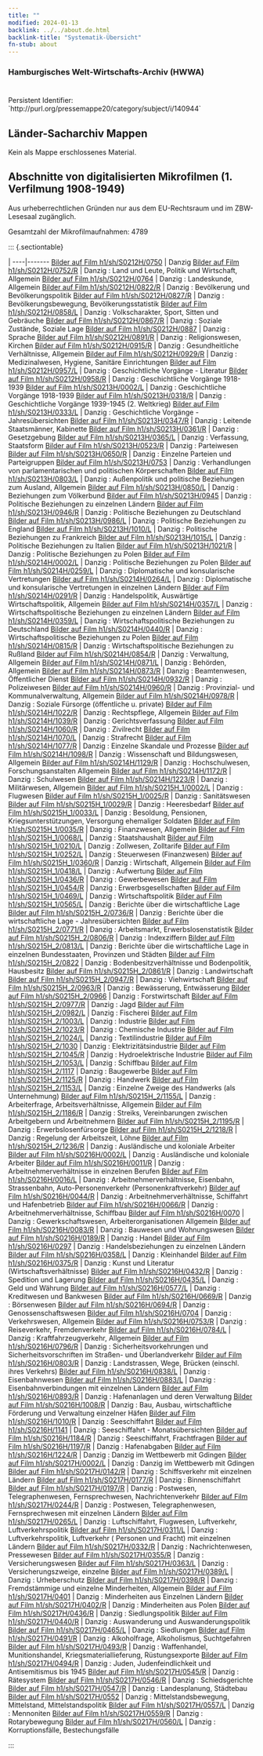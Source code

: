 ```yaml
---
title: ""
modified: 2024-01-13
backlink: ../../about.de.html
backlink-title: "Systematik-Übersicht"
fn-stub: about
---
```


### Hamburgisches Welt-Wirtschafts-Archiv (HWWA)

# 

<div class="hint">Persistent Identifier: `http://purl.org/pressemappe20/category/subject/i/140944`</div>







## Länder-Sacharchiv Mappen





Kein als Mappe erschlossenes Material.



<a id="filmsections" />

## Abschnitte von digitalisierten Mikrofilmen (1. Verfilmung 1908-1949)

<p>Aus urheberrechtlichen Gründen nur aus dem EU-Rechtsraum und im ZBW-Lesesaal zugänglich.</p>


<p>Gesamtzahl der Mikrofilmaufnahmen: 4789</p>





::: {.sectiontable}

 | 
----|-------
<a class="btn" href="https://pm20.zbw.eu/film/h1/sh/S0212H/0750" rel="nofollow">Bilder auf Film h1/sh/S0212H/0750</a> | Danzig
<a class="btn" href="https://pm20.zbw.eu/film/h1/sh/S0212H/0752/R" rel="nofollow">Bilder auf Film h1/sh/S0212H/0752/R</a> | Danzig : Land und Leute, Politik und Wirtschaft, Allgemein
<a class="btn" href="https://pm20.zbw.eu/film/h1/sh/S0212H/0764" rel="nofollow">Bilder auf Film h1/sh/S0212H/0764</a> | Danzig : Landeskunde, Allgemein
<a class="btn" href="https://pm20.zbw.eu/film/h1/sh/S0212H/0822/R" rel="nofollow">Bilder auf Film h1/sh/S0212H/0822/R</a> | Danzig : Bevölkerung und Bevölkerungspolitik
<a class="btn" href="https://pm20.zbw.eu/film/h1/sh/S0212H/0827/R" rel="nofollow">Bilder auf Film h1/sh/S0212H/0827/R</a> | Danzig : Bevölkerungsbewegung, Bevölkerungsstatistik
<a class="btn" href="https://pm20.zbw.eu/film/h1/sh/S0212H/0858/L" rel="nofollow">Bilder auf Film h1/sh/S0212H/0858/L</a> | Danzig : Volkscharakter, Sport, Sitten und Gebräuche
<a class="btn" href="https://pm20.zbw.eu/film/h1/sh/S0212H/0867/R" rel="nofollow">Bilder auf Film h1/sh/S0212H/0867/R</a> | Danzig : Soziale Zustände, Soziale Lage
<a class="btn" href="https://pm20.zbw.eu/film/h1/sh/S0212H/0887" rel="nofollow">Bilder auf Film h1/sh/S0212H/0887</a> | Danzig : Sprache
<a class="btn" href="https://pm20.zbw.eu/film/h1/sh/S0212H/0891/R" rel="nofollow">Bilder auf Film h1/sh/S0212H/0891/R</a> | Danzig : Religionswesen, Kirchen
<a class="btn" href="https://pm20.zbw.eu/film/h1/sh/S0212H/0915/R" rel="nofollow">Bilder auf Film h1/sh/S0212H/0915/R</a> | Danzig : Gesundheitliche Verhältnisse, Allgemein
<a class="btn" href="https://pm20.zbw.eu/film/h1/sh/S0212H/0929/R" rel="nofollow">Bilder auf Film h1/sh/S0212H/0929/R</a> | Danzig : Medizinalwesen, Hygiene, Sanitäre Einrichtungen
<a class="btn" href="https://pm20.zbw.eu/film/h1/sh/S0212H/0957/L" rel="nofollow">Bilder auf Film h1/sh/S0212H/0957/L</a> | Danzig : Geschichtliche Vorgänge - Literatur
<a class="btn" href="https://pm20.zbw.eu/film/h1/sh/S0212H/0958/R" rel="nofollow">Bilder auf Film h1/sh/S0212H/0958/R</a> | Danzig : Geschichtliche Vorgänge 1918-1939
<a class="btn" href="https://pm20.zbw.eu/film/h1/sh/S0213H/0002/L" rel="nofollow">Bilder auf Film h1/sh/S0213H/0002/L</a> | Danzig : Geschichtliche Vorgänge 1918-1939
<a class="btn" href="https://pm20.zbw.eu/film/h1/sh/S0213H/0318/R" rel="nofollow">Bilder auf Film h1/sh/S0213H/0318/R</a> | Danzig : Geschichtliche Vorgänge 1939-1945 (2. Weltkrieg)
<a class="btn" href="https://pm20.zbw.eu/film/h1/sh/S0213H/0333/L" rel="nofollow">Bilder auf Film h1/sh/S0213H/0333/L</a> | Danzig : Geschichtliche Vorgänge - Jahresübersichten
<a class="btn" href="https://pm20.zbw.eu/film/h1/sh/S0213H/0347/R" rel="nofollow">Bilder auf Film h1/sh/S0213H/0347/R</a> | Danzig : Leitende Staatsmänner, Kabinette
<a class="btn" href="https://pm20.zbw.eu/film/h1/sh/S0213H/0361/R" rel="nofollow">Bilder auf Film h1/sh/S0213H/0361/R</a> | Danzig : Gesetzgebung
<a class="btn" href="https://pm20.zbw.eu/film/h1/sh/S0213H/0365/L" rel="nofollow">Bilder auf Film h1/sh/S0213H/0365/L</a> | Danzig : Verfassung, Staatsform
<a class="btn" href="https://pm20.zbw.eu/film/h1/sh/S0213H/0523/R" rel="nofollow">Bilder auf Film h1/sh/S0213H/0523/R</a> | Danzig : Parteiwesen
<a class="btn" href="https://pm20.zbw.eu/film/h1/sh/S0213H/0650/R" rel="nofollow">Bilder auf Film h1/sh/S0213H/0650/R</a> | Danzig : Einzelne Parteien und Parteigruppen
<a class="btn" href="https://pm20.zbw.eu/film/h1/sh/S0213H/0753" rel="nofollow">Bilder auf Film h1/sh/S0213H/0753</a> | Danzig : Verhandlungen von parlamentarischen und politischen Körperschaften
<a class="btn" href="https://pm20.zbw.eu/film/h1/sh/S0213H/0803/L" rel="nofollow">Bilder auf Film h1/sh/S0213H/0803/L</a> | Danzig : Außenpolitik und politische Beziehungen zum Ausland, Allgemein
<a class="btn" href="https://pm20.zbw.eu/film/h1/sh/S0213H/0850/L" rel="nofollow">Bilder auf Film h1/sh/S0213H/0850/L</a> | Danzig : Beziehungen zum Völkerbund
<a class="btn" href="https://pm20.zbw.eu/film/h1/sh/S0213H/0945" rel="nofollow">Bilder auf Film h1/sh/S0213H/0945</a> | Danzig : Politische Beziehungen zu einzelnen Ländern
<a class="btn" href="https://pm20.zbw.eu/film/h1/sh/S0213H/0946/R" rel="nofollow">Bilder auf Film h1/sh/S0213H/0946/R</a> | Danzig : Politische Beziehungen zu Deutschland
<a class="btn" href="https://pm20.zbw.eu/film/h1/sh/S0213H/0986/L" rel="nofollow">Bilder auf Film h1/sh/S0213H/0986/L</a> | Danzig : Politische Beziehungen zu England
<a class="btn" href="https://pm20.zbw.eu/film/h1/sh/S0213H/1010/L" rel="nofollow">Bilder auf Film h1/sh/S0213H/1010/L</a> | Danzig : Politische Beziehungen zu Frankreich
<a class="btn" href="https://pm20.zbw.eu/film/h1/sh/S0213H/1015/L" rel="nofollow">Bilder auf Film h1/sh/S0213H/1015/L</a> | Danzig : Politische Beziehungen zu Italien
<a class="btn" href="https://pm20.zbw.eu/film/h1/sh/S0213H/1021/R" rel="nofollow">Bilder auf Film h1/sh/S0213H/1021/R</a> | Danzig : Politische Beziehungen zu Polen
<a class="btn" href="https://pm20.zbw.eu/film/h1/sh/S0214H/0002/L" rel="nofollow">Bilder auf Film h1/sh/S0214H/0002/L</a> | Danzig : Politische Beziehungen zu Polen
<a class="btn" href="https://pm20.zbw.eu/film/h1/sh/S0214H/0259/L" rel="nofollow">Bilder auf Film h1/sh/S0214H/0259/L</a> | Danzig : Diplomatische und konsularische Vertretungen
<a class="btn" href="https://pm20.zbw.eu/film/h1/sh/S0214H/0264/L" rel="nofollow">Bilder auf Film h1/sh/S0214H/0264/L</a> | Danzig : Diplomatische und konsularische Vertretungen in einzelnen Ländern
<a class="btn" href="https://pm20.zbw.eu/film/h1/sh/S0214H/0291/R" rel="nofollow">Bilder auf Film h1/sh/S0214H/0291/R</a> | Danzig : Handelspolitik, Auswärtige Wirtschaftspolitik, Allgemein
<a class="btn" href="https://pm20.zbw.eu/film/h1/sh/S0214H/0357/L" rel="nofollow">Bilder auf Film h1/sh/S0214H/0357/L</a> | Danzig : Wirtschaftspolitische Beziehungen zu einzelnen Ländern
<a class="btn" href="https://pm20.zbw.eu/film/h1/sh/S0214H/0359/L" rel="nofollow">Bilder auf Film h1/sh/S0214H/0359/L</a> | Danzig : Wirtschaftspolitische Beziehungen zu Deutschland
<a class="btn" href="https://pm20.zbw.eu/film/h1/sh/S0214H/0440/R" rel="nofollow">Bilder auf Film h1/sh/S0214H/0440/R</a> | Danzig : Wirtschaftspolitische Beziehungen zu Polen
<a class="btn" href="https://pm20.zbw.eu/film/h1/sh/S0214H/0815/R" rel="nofollow">Bilder auf Film h1/sh/S0214H/0815/R</a> | Danzig : Wirtschaftspolitische Beziehungen zu Rußland
<a class="btn" href="https://pm20.zbw.eu/film/h1/sh/S0214H/0854/R" rel="nofollow">Bilder auf Film h1/sh/S0214H/0854/R</a> | Danzig : Verwaltung, Allgemein
<a class="btn" href="https://pm20.zbw.eu/film/h1/sh/S0214H/0871/L" rel="nofollow">Bilder auf Film h1/sh/S0214H/0871/L</a> | Danzig : Behörden, Allgemein
<a class="btn" href="https://pm20.zbw.eu/film/h1/sh/S0214H/0873/R" rel="nofollow">Bilder auf Film h1/sh/S0214H/0873/R</a> | Danzig : Beamtenwesen, Öffentlicher Dienst
<a class="btn" href="https://pm20.zbw.eu/film/h1/sh/S0214H/0932/R" rel="nofollow">Bilder auf Film h1/sh/S0214H/0932/R</a> | Danzig : Polizeiwesen
<a class="btn" href="https://pm20.zbw.eu/film/h1/sh/S0214H/0960/R" rel="nofollow">Bilder auf Film h1/sh/S0214H/0960/R</a> | Danzig : Provinzial- und Kommunalverwaltung, Allgemein
<a class="btn" href="https://pm20.zbw.eu/film/h1/sh/S0214H/0978/R" rel="nofollow">Bilder auf Film h1/sh/S0214H/0978/R</a> | Danzig : Soziale Fürsorge (öffentliche u. private)
<a class="btn" href="https://pm20.zbw.eu/film/h1/sh/S0214H/1022/R" rel="nofollow">Bilder auf Film h1/sh/S0214H/1022/R</a> | Danzig : Rechtspflege, Allgemein
<a class="btn" href="https://pm20.zbw.eu/film/h1/sh/S0214H/1039/R" rel="nofollow">Bilder auf Film h1/sh/S0214H/1039/R</a> | Danzig : Gerichtsverfassung
<a class="btn" href="https://pm20.zbw.eu/film/h1/sh/S0214H/1060/R" rel="nofollow">Bilder auf Film h1/sh/S0214H/1060/R</a> | Danzig : Zivilrecht
<a class="btn" href="https://pm20.zbw.eu/film/h1/sh/S0214H/1070/L" rel="nofollow">Bilder auf Film h1/sh/S0214H/1070/L</a> | Danzig : Strafrecht
<a class="btn" href="https://pm20.zbw.eu/film/h1/sh/S0214H/1077/R" rel="nofollow">Bilder auf Film h1/sh/S0214H/1077/R</a> | Danzig : Einzelne Skandale und Prozesse
<a class="btn" href="https://pm20.zbw.eu/film/h1/sh/S0214H/1098/R" rel="nofollow">Bilder auf Film h1/sh/S0214H/1098/R</a> | Danzig : Wissenschaft und Bildungswesen, Allgemein
<a class="btn" href="https://pm20.zbw.eu/film/h1/sh/S0214H/1129/R" rel="nofollow">Bilder auf Film h1/sh/S0214H/1129/R</a> | Danzig : Hochschulwesen, Forschungsanstalten Allgemein
<a class="btn" href="https://pm20.zbw.eu/film/h1/sh/S0214H/1172/R" rel="nofollow">Bilder auf Film h1/sh/S0214H/1172/R</a> | Danzig : Schulwesen
<a class="btn" href="https://pm20.zbw.eu/film/h1/sh/S0214H/1223/R" rel="nofollow">Bilder auf Film h1/sh/S0214H/1223/R</a> | Danzig : Militärwesen, Allgemein
<a class="btn" href="https://pm20.zbw.eu/film/h1/sh/S0215H_1/0002/L" rel="nofollow">Bilder auf Film h1/sh/S0215H_1/0002/L</a> | Danzig : Flugwesen
<a class="btn" href="https://pm20.zbw.eu/film/h1/sh/S0215H_1/0025/R" rel="nofollow">Bilder auf Film h1/sh/S0215H_1/0025/R</a> | Danzig : Sanitätswesen
<a class="btn" href="https://pm20.zbw.eu/film/h1/sh/S0215H_1/0029/R" rel="nofollow">Bilder auf Film h1/sh/S0215H_1/0029/R</a> | Danzig : Heeresbedarf
<a class="btn" href="https://pm20.zbw.eu/film/h1/sh/S0215H_1/0033/L" rel="nofollow">Bilder auf Film h1/sh/S0215H_1/0033/L</a> | Danzig : Besoldung, Pensionen, Kriegsunterstützungen, Versorgung ehemaliger Soldaten
<a class="btn" href="https://pm20.zbw.eu/film/h1/sh/S0215H_1/0035/R" rel="nofollow">Bilder auf Film h1/sh/S0215H_1/0035/R</a> | Danzig : Finanzwesen, Allgemein
<a class="btn" href="https://pm20.zbw.eu/film/h1/sh/S0215H_1/0068/L" rel="nofollow">Bilder auf Film h1/sh/S0215H_1/0068/L</a> | Danzig : Staatshaushalt
<a class="btn" href="https://pm20.zbw.eu/film/h1/sh/S0215H_1/0210/L" rel="nofollow">Bilder auf Film h1/sh/S0215H_1/0210/L</a> | Danzig : Zollwesen, Zolltarife
<a class="btn" href="https://pm20.zbw.eu/film/h1/sh/S0215H_1/0252/L" rel="nofollow">Bilder auf Film h1/sh/S0215H_1/0252/L</a> | Danzig : Steuerwesen (Finanzwesen)
<a class="btn" href="https://pm20.zbw.eu/film/h1/sh/S0215H_1/0360/R" rel="nofollow">Bilder auf Film h1/sh/S0215H_1/0360/R</a> | Danzig : Wirtschaft, Allgemein
<a class="btn" href="https://pm20.zbw.eu/film/h1/sh/S0215H_1/0418/L" rel="nofollow">Bilder auf Film h1/sh/S0215H_1/0418/L</a> | Danzig : Aufwertung
<a class="btn" href="https://pm20.zbw.eu/film/h1/sh/S0215H_1/0436/R" rel="nofollow">Bilder auf Film h1/sh/S0215H_1/0436/R</a> | Danzig : Gewerbewesen
<a class="btn" href="https://pm20.zbw.eu/film/h1/sh/S0215H_1/0454/R" rel="nofollow">Bilder auf Film h1/sh/S0215H_1/0454/R</a> | Danzig : Erwerbsgesellschaften
<a class="btn" href="https://pm20.zbw.eu/film/h1/sh/S0215H_1/0469/L" rel="nofollow">Bilder auf Film h1/sh/S0215H_1/0469/L</a> | Danzig : Wirtschaftspolitik
<a class="btn" href="https://pm20.zbw.eu/film/h1/sh/S0215H_1/0565/L" rel="nofollow">Bilder auf Film h1/sh/S0215H_1/0565/L</a> | Danzig : Berichte über die wirtschaftliche Lage
<a class="btn" href="https://pm20.zbw.eu/film/h1/sh/S0215H_2/0736/R" rel="nofollow">Bilder auf Film h1/sh/S0215H_2/0736/R</a> | Danzig : Berichte über die wirtschaftliche Lage - Jahresübersichten
<a class="btn" href="https://pm20.zbw.eu/film/h1/sh/S0215H_2/0771/R" rel="nofollow">Bilder auf Film h1/sh/S0215H_2/0771/R</a> | Danzig : Arbeitsmarkt, Erwerbslosenstatistik
<a class="btn" href="https://pm20.zbw.eu/film/h1/sh/S0215H_2/0806/R" rel="nofollow">Bilder auf Film h1/sh/S0215H_2/0806/R</a> | Danzig : Indexziffern
<a class="btn" href="https://pm20.zbw.eu/film/h1/sh/S0215H_2/0813/L" rel="nofollow">Bilder auf Film h1/sh/S0215H_2/0813/L</a> | Danzig : Berichte über die wirtschaftliche Lage in einzelnen Bundesstaaten, Provinzen und Städten
<a class="btn" href="https://pm20.zbw.eu/film/h1/sh/S0215H_2/0822" rel="nofollow">Bilder auf Film h1/sh/S0215H_2/0822</a> | Danzig : Bodenbesitzverhältnisse und Bodenpolitik, Hausbesitz
<a class="btn" href="https://pm20.zbw.eu/film/h1/sh/S0215H_2/0861/R" rel="nofollow">Bilder auf Film h1/sh/S0215H_2/0861/R</a> | Danzig : Landwirtschaft
<a class="btn" href="https://pm20.zbw.eu/film/h1/sh/S0215H_2/0947/R" rel="nofollow">Bilder auf Film h1/sh/S0215H_2/0947/R</a> | Danzig : Viehwirtschaft
<a class="btn" href="https://pm20.zbw.eu/film/h1/sh/S0215H_2/0963/R" rel="nofollow">Bilder auf Film h1/sh/S0215H_2/0963/R</a> | Danzig : Bewässerung, Entwässerung
<a class="btn" href="https://pm20.zbw.eu/film/h1/sh/S0215H_2/0966" rel="nofollow">Bilder auf Film h1/sh/S0215H_2/0966</a> | Danzig : Forstwirtschaft
<a class="btn" href="https://pm20.zbw.eu/film/h1/sh/S0215H_2/0977/R" rel="nofollow">Bilder auf Film h1/sh/S0215H_2/0977/R</a> | Danzig : Jagd
<a class="btn" href="https://pm20.zbw.eu/film/h1/sh/S0215H_2/0982/L" rel="nofollow">Bilder auf Film h1/sh/S0215H_2/0982/L</a> | Danzig : Fischerei
<a class="btn" href="https://pm20.zbw.eu/film/h1/sh/S0215H_2/1003/L" rel="nofollow">Bilder auf Film h1/sh/S0215H_2/1003/L</a> | Danzig : Industrie
<a class="btn" href="https://pm20.zbw.eu/film/h1/sh/S0215H_2/1023/R" rel="nofollow">Bilder auf Film h1/sh/S0215H_2/1023/R</a> | Danzig : Chemische Industrie
<a class="btn" href="https://pm20.zbw.eu/film/h1/sh/S0215H_2/1024/L" rel="nofollow">Bilder auf Film h1/sh/S0215H_2/1024/L</a> | Danzig : Textilindustrie
<a class="btn" href="https://pm20.zbw.eu/film/h1/sh/S0215H_2/1030" rel="nofollow">Bilder auf Film h1/sh/S0215H_2/1030</a> | Danzig : Elektrizitätsindustrie
<a class="btn" href="https://pm20.zbw.eu/film/h1/sh/S0215H_2/1045/R" rel="nofollow">Bilder auf Film h1/sh/S0215H_2/1045/R</a> | Danzig : Hydroelektrische Industrie
<a class="btn" href="https://pm20.zbw.eu/film/h1/sh/S0215H_2/1053/L" rel="nofollow">Bilder auf Film h1/sh/S0215H_2/1053/L</a> | Danzig : Schiffbau
<a class="btn" href="https://pm20.zbw.eu/film/h1/sh/S0215H_2/1117" rel="nofollow">Bilder auf Film h1/sh/S0215H_2/1117</a> | Danzig : Baugewerbe
<a class="btn" href="https://pm20.zbw.eu/film/h1/sh/S0215H_2/1125/R" rel="nofollow">Bilder auf Film h1/sh/S0215H_2/1125/R</a> | Danzig : Handwerk
<a class="btn" href="https://pm20.zbw.eu/film/h1/sh/S0215H_2/1153/L" rel="nofollow">Bilder auf Film h1/sh/S0215H_2/1153/L</a> | Danzig : Einzelne Zweige des Handwerks (als Unternehmung)
<a class="btn" href="https://pm20.zbw.eu/film/h1/sh/S0215H_2/1155/L" rel="nofollow">Bilder auf Film h1/sh/S0215H_2/1155/L</a> | Danzig : Arbeiterfrage, Arbeitsverhältnisse, Allgemein
<a class="btn" href="https://pm20.zbw.eu/film/h1/sh/S0215H_2/1186/R" rel="nofollow">Bilder auf Film h1/sh/S0215H_2/1186/R</a> | Danzig : Streiks, Vereinbarungen zwischen Arbeitgebern und Arbeitnehmern
<a class="btn" href="https://pm20.zbw.eu/film/h1/sh/S0215H_2/1195/R" rel="nofollow">Bilder auf Film h1/sh/S0215H_2/1195/R</a> | Danzig : Erwerbslosenfürsorge
<a class="btn" href="https://pm20.zbw.eu/film/h1/sh/S0215H_2/1218/R" rel="nofollow">Bilder auf Film h1/sh/S0215H_2/1218/R</a> | Danzig : Regelung der Arbeitszeit, Löhne
<a class="btn" href="https://pm20.zbw.eu/film/h1/sh/S0215H_2/1236/R" rel="nofollow">Bilder auf Film h1/sh/S0215H_2/1236/R</a> | Danzig : Ausländische und koloniale Arbeiter
<a class="btn" href="https://pm20.zbw.eu/film/h1/sh/S0216H/0002/L" rel="nofollow">Bilder auf Film h1/sh/S0216H/0002/L</a> | Danzig : Ausländische und koloniale Arbeiter
<a class="btn" href="https://pm20.zbw.eu/film/h1/sh/S0216H/0011/R" rel="nofollow">Bilder auf Film h1/sh/S0216H/0011/R</a> | Danzig : Arbeitnehmerverhältnisse in einzelnen Berufen
<a class="btn" href="https://pm20.zbw.eu/film/h1/sh/S0216H/0016/L" rel="nofollow">Bilder auf Film h1/sh/S0216H/0016/L</a> | Danzig : Arbeitnehmerverhältnisse, Eisenbahn, Strassenbahn, Auto-Personenverkehr (Personenkraftverkehr)
<a class="btn" href="https://pm20.zbw.eu/film/h1/sh/S0216H/0044/R" rel="nofollow">Bilder auf Film h1/sh/S0216H/0044/R</a> | Danzig : Arbeitnehmerverhältnisse, Schiffahrt und Hafenbetrieb
<a class="btn" href="https://pm20.zbw.eu/film/h1/sh/S0216H/0066/R" rel="nofollow">Bilder auf Film h1/sh/S0216H/0066/R</a> | Danzig : Arbeitnehmerverhältnisse, Schiffbau
<a class="btn" href="https://pm20.zbw.eu/film/h1/sh/S0216H/0070" rel="nofollow">Bilder auf Film h1/sh/S0216H/0070</a> | Danzig : Gewerkschaftswesen, Arbeiterorganisationen Allgemein
<a class="btn" href="https://pm20.zbw.eu/film/h1/sh/S0216H/0083/R" rel="nofollow">Bilder auf Film h1/sh/S0216H/0083/R</a> | Danzig : Bauwesen und Wohnungswesen
<a class="btn" href="https://pm20.zbw.eu/film/h1/sh/S0216H/0189/R" rel="nofollow">Bilder auf Film h1/sh/S0216H/0189/R</a> | Danzig : Handel
<a class="btn" href="https://pm20.zbw.eu/film/h1/sh/S0216H/0297" rel="nofollow">Bilder auf Film h1/sh/S0216H/0297</a> | Danzig : Handelsbeziehungen zu einzelnen Ländern
<a class="btn" href="https://pm20.zbw.eu/film/h1/sh/S0216H/0358/L" rel="nofollow">Bilder auf Film h1/sh/S0216H/0358/L</a> | Danzig : Kleinhandel
<a class="btn" href="https://pm20.zbw.eu/film/h1/sh/S0216H/0375/R" rel="nofollow">Bilder auf Film h1/sh/S0216H/0375/R</a> | Danzig : Kunst und Literatur (Wirtschaftsverhältnisse)
<a class="btn" href="https://pm20.zbw.eu/film/h1/sh/S0216H/0432/R" rel="nofollow">Bilder auf Film h1/sh/S0216H/0432/R</a> | Danzig : Spedition und Lagerung
<a class="btn" href="https://pm20.zbw.eu/film/h1/sh/S0216H/0435/L" rel="nofollow">Bilder auf Film h1/sh/S0216H/0435/L</a> | Danzig : Geld und Währung
<a class="btn" href="https://pm20.zbw.eu/film/h1/sh/S0216H/0577/L" rel="nofollow">Bilder auf Film h1/sh/S0216H/0577/L</a> | Danzig : Kreditwesen und Bankwesen
<a class="btn" href="https://pm20.zbw.eu/film/h1/sh/S0216H/0669/R" rel="nofollow">Bilder auf Film h1/sh/S0216H/0669/R</a> | Danzig : Börsenwesen
<a class="btn" href="https://pm20.zbw.eu/film/h1/sh/S0216H/0694/R" rel="nofollow">Bilder auf Film h1/sh/S0216H/0694/R</a> | Danzig : Genossenschaftswesen
<a class="btn" href="https://pm20.zbw.eu/film/h1/sh/S0216H/0704" rel="nofollow">Bilder auf Film h1/sh/S0216H/0704</a> | Danzig : Verkehrswesen, Allgemein
<a class="btn" href="https://pm20.zbw.eu/film/h1/sh/S0216H/0753/R" rel="nofollow">Bilder auf Film h1/sh/S0216H/0753/R</a> | Danzig : Reiseverkehr, Fremdenverkehr
<a class="btn" href="https://pm20.zbw.eu/film/h1/sh/S0216H/0784/L" rel="nofollow">Bilder auf Film h1/sh/S0216H/0784/L</a> | Danzig : Kraftfahrzeugverkehr, Allgemein
<a class="btn" href="https://pm20.zbw.eu/film/h1/sh/S0216H/0796/R" rel="nofollow">Bilder auf Film h1/sh/S0216H/0796/R</a> | Danzig : Sicherheitsvorkehrungen und Sicherheitsvorschriften im Straßen- und Überlandverkehr
<a class="btn" href="https://pm20.zbw.eu/film/h1/sh/S0216H/0803/R" rel="nofollow">Bilder auf Film h1/sh/S0216H/0803/R</a> | Danzig : Landstrassen, Wege, Brücken (einschl. ihres Verkehrs)
<a class="btn" href="https://pm20.zbw.eu/film/h1/sh/S0216H/0838/L" rel="nofollow">Bilder auf Film h1/sh/S0216H/0838/L</a> | Danzig : Eisenbahnwesen
<a class="btn" href="https://pm20.zbw.eu/film/h1/sh/S0216H/0883/L" rel="nofollow">Bilder auf Film h1/sh/S0216H/0883/L</a> | Danzig : Eisenbahnverbindungen mit einzelnen Ländern
<a class="btn" href="https://pm20.zbw.eu/film/h1/sh/S0216H/0893/R" rel="nofollow">Bilder auf Film h1/sh/S0216H/0893/R</a> | Danzig : Hafenanlagen und deren Verwaltung
<a class="btn" href="https://pm20.zbw.eu/film/h1/sh/S0216H/1008/R" rel="nofollow">Bilder auf Film h1/sh/S0216H/1008/R</a> | Danzig : Bau, Ausbau, wirtschaftliche Förderung und Verwaltung einzelner Häfen
<a class="btn" href="https://pm20.zbw.eu/film/h1/sh/S0216H/1010/R" rel="nofollow">Bilder auf Film h1/sh/S0216H/1010/R</a> | Danzig : Seeschiffahrt
<a class="btn" href="https://pm20.zbw.eu/film/h1/sh/S0216H/1141" rel="nofollow">Bilder auf Film h1/sh/S0216H/1141</a> | Danzig : Seeschiffahrt - Monatsübersichten
<a class="btn" href="https://pm20.zbw.eu/film/h1/sh/S0216H/1184/R" rel="nofollow">Bilder auf Film h1/sh/S0216H/1184/R</a> | Danzig : Seeschiffahrt, Frachtfragen
<a class="btn" href="https://pm20.zbw.eu/film/h1/sh/S0216H/1197/R" rel="nofollow">Bilder auf Film h1/sh/S0216H/1197/R</a> | Danzig : Hafenabgaben
<a class="btn" href="https://pm20.zbw.eu/film/h1/sh/S0216H/1224/R" rel="nofollow">Bilder auf Film h1/sh/S0216H/1224/R</a> | Danzig : Danzig im Wettbewerb mit Gdingen
<a class="btn" href="https://pm20.zbw.eu/film/h1/sh/S0217H/0002/L" rel="nofollow">Bilder auf Film h1/sh/S0217H/0002/L</a> | Danzig : Danzig im Wettbewerb mit Gdingen
<a class="btn" href="https://pm20.zbw.eu/film/h1/sh/S0217H/0142/R" rel="nofollow">Bilder auf Film h1/sh/S0217H/0142/R</a> | Danzig : Schiffsverkehr mit einzelnen Ländern
<a class="btn" href="https://pm20.zbw.eu/film/h1/sh/S0217H/0177/R" rel="nofollow">Bilder auf Film h1/sh/S0217H/0177/R</a> | Danzig : Binnenschiffahrt
<a class="btn" href="https://pm20.zbw.eu/film/h1/sh/S0217H/0197/R" rel="nofollow">Bilder auf Film h1/sh/S0217H/0197/R</a> | Danzig : Postwesen, Telegraphenwesen, Fernsprechwesen, Nachrichtenverkehr
<a class="btn" href="https://pm20.zbw.eu/film/h1/sh/S0217H/0244/R" rel="nofollow">Bilder auf Film h1/sh/S0217H/0244/R</a> | Danzig : Postwesen, Telegraphenwesen, Fernsprechwesen mit einzelnen Ländern
<a class="btn" href="https://pm20.zbw.eu/film/h1/sh/S0217H/0265/L" rel="nofollow">Bilder auf Film h1/sh/S0217H/0265/L</a> | Danzig : Luftschiffahrt, Flugwesen, Luftverkehr, Luftverkehrspolitik
<a class="btn" href="https://pm20.zbw.eu/film/h1/sh/S0217H/0311/L" rel="nofollow">Bilder auf Film h1/sh/S0217H/0311/L</a> | Danzig : Luftverkehrspolitik, Luftverkehr ( Personen und Fracht) mit einzelnen Ländern
<a class="btn" href="https://pm20.zbw.eu/film/h1/sh/S0217H/0332/R" rel="nofollow">Bilder auf Film h1/sh/S0217H/0332/R</a> | Danzig : Nachrichtenwesen, Pressewesen
<a class="btn" href="https://pm20.zbw.eu/film/h1/sh/S0217H/0355/R" rel="nofollow">Bilder auf Film h1/sh/S0217H/0355/R</a> | Danzig : Versicherungswesen
<a class="btn" href="https://pm20.zbw.eu/film/h1/sh/S0217H/0363/L" rel="nofollow">Bilder auf Film h1/sh/S0217H/0363/L</a> | Danzig : Versicherungszweige, einzelne
<a class="btn" href="https://pm20.zbw.eu/film/h1/sh/S0217H/0389/L" rel="nofollow">Bilder auf Film h1/sh/S0217H/0389/L</a> | Danzig : Urheberschutz
<a class="btn" href="https://pm20.zbw.eu/film/h1/sh/S0217H/0398/R" rel="nofollow">Bilder auf Film h1/sh/S0217H/0398/R</a> | Danzig : Fremdstämmige und einzelne Minderheiten, Allgemein
<a class="btn" href="https://pm20.zbw.eu/film/h1/sh/S0217H/0401" rel="nofollow">Bilder auf Film h1/sh/S0217H/0401</a> | Danzig : Minderheiten aus Einzelnen Ländern
<a class="btn" href="https://pm20.zbw.eu/film/h1/sh/S0217H/0402/R" rel="nofollow">Bilder auf Film h1/sh/S0217H/0402/R</a> | Danzig : Minderheiten aus Polen
<a class="btn" href="https://pm20.zbw.eu/film/h1/sh/S0217H/0436/R" rel="nofollow">Bilder auf Film h1/sh/S0217H/0436/R</a> | Danzig : Siedlungspolitik
<a class="btn" href="https://pm20.zbw.eu/film/h1/sh/S0217H/0440/R" rel="nofollow">Bilder auf Film h1/sh/S0217H/0440/R</a> | Danzig : Auswanderung und Auswanderungspolitik
<a class="btn" href="https://pm20.zbw.eu/film/h1/sh/S0217H/0465/L" rel="nofollow">Bilder auf Film h1/sh/S0217H/0465/L</a> | Danzig : Siedlungen
<a class="btn" href="https://pm20.zbw.eu/film/h1/sh/S0217H/0491/R" rel="nofollow">Bilder auf Film h1/sh/S0217H/0491/R</a> | Danzig : Alkoholfrage, Alkoholismus, Suchtgefahren
<a class="btn" href="https://pm20.zbw.eu/film/h1/sh/S0217H/0493/R" rel="nofollow">Bilder auf Film h1/sh/S0217H/0493/R</a> | Danzig : Waffenhandel, Munitionshandel, Kriegsmateriallieferung, Rüstungsexporte
<a class="btn" href="https://pm20.zbw.eu/film/h1/sh/S0217H/0494/R" rel="nofollow">Bilder auf Film h1/sh/S0217H/0494/R</a> | Danzig : Juden, Judenfeindlichkeit und Antisemitismus bis 1945
<a class="btn" href="https://pm20.zbw.eu/film/h1/sh/S0217H/0545/R" rel="nofollow">Bilder auf Film h1/sh/S0217H/0545/R</a> | Danzig : Rätesystem
<a class="btn" href="https://pm20.zbw.eu/film/h1/sh/S0217H/0546/R" rel="nofollow">Bilder auf Film h1/sh/S0217H/0546/R</a> | Danzig : Schiedsgerichte
<a class="btn" href="https://pm20.zbw.eu/film/h1/sh/S0217H/0547/R" rel="nofollow">Bilder auf Film h1/sh/S0217H/0547/R</a> | Danzig : Landesplanung, Städtebau
<a class="btn" href="https://pm20.zbw.eu/film/h1/sh/S0217H/0552" rel="nofollow">Bilder auf Film h1/sh/S0217H/0552</a> | Danzig : Mittelstandsbewegung, Mittelstand,  Mittelstandspolitik
<a class="btn" href="https://pm20.zbw.eu/film/h1/sh/S0217H/0557/L" rel="nofollow">Bilder auf Film h1/sh/S0217H/0557/L</a> | Danzig : Mennoniten
<a class="btn" href="https://pm20.zbw.eu/film/h1/sh/S0217H/0559/R" rel="nofollow">Bilder auf Film h1/sh/S0217H/0559/R</a> | Danzig : Rotarybewegung
<a class="btn" href="https://pm20.zbw.eu/film/h1/sh/S0217H/0560/L" rel="nofollow">Bilder auf Film h1/sh/S0217H/0560/L</a> | Danzig : Korruptionsfälle, Bestechungsfälle


:::
















